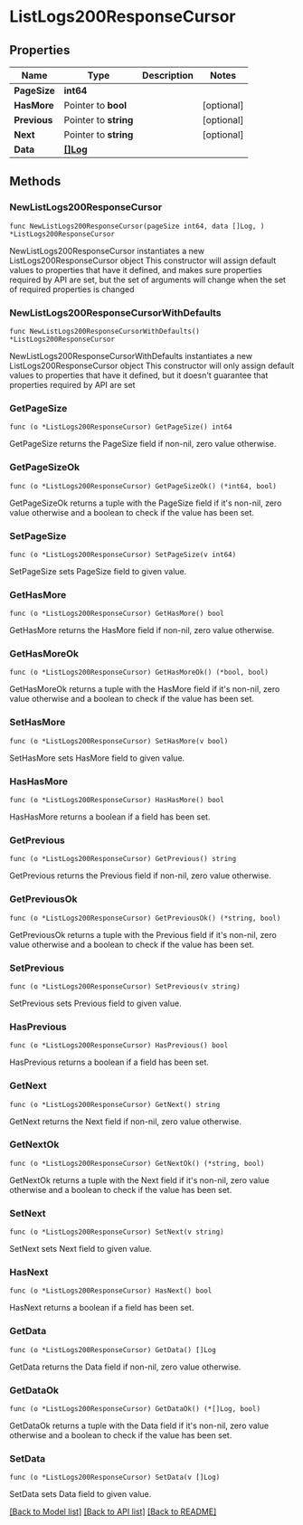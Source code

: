 # ListLogs200ResponseCursor

## Properties

Name | Type | Description | Notes
------------ | ------------- | ------------- | -------------
**PageSize** | **int64** |  | 
**HasMore** | Pointer to **bool** |  | [optional] 
**Previous** | Pointer to **string** |  | [optional] 
**Next** | Pointer to **string** |  | [optional] 
**Data** | [**[]Log**](Log.md) |  | 

## Methods

### NewListLogs200ResponseCursor

`func NewListLogs200ResponseCursor(pageSize int64, data []Log, ) *ListLogs200ResponseCursor`

NewListLogs200ResponseCursor instantiates a new ListLogs200ResponseCursor object
This constructor will assign default values to properties that have it defined,
and makes sure properties required by API are set, but the set of arguments
will change when the set of required properties is changed

### NewListLogs200ResponseCursorWithDefaults

`func NewListLogs200ResponseCursorWithDefaults() *ListLogs200ResponseCursor`

NewListLogs200ResponseCursorWithDefaults instantiates a new ListLogs200ResponseCursor object
This constructor will only assign default values to properties that have it defined,
but it doesn't guarantee that properties required by API are set

### GetPageSize

`func (o *ListLogs200ResponseCursor) GetPageSize() int64`

GetPageSize returns the PageSize field if non-nil, zero value otherwise.

### GetPageSizeOk

`func (o *ListLogs200ResponseCursor) GetPageSizeOk() (*int64, bool)`

GetPageSizeOk returns a tuple with the PageSize field if it's non-nil, zero value otherwise
and a boolean to check if the value has been set.

### SetPageSize

`func (o *ListLogs200ResponseCursor) SetPageSize(v int64)`

SetPageSize sets PageSize field to given value.


### GetHasMore

`func (o *ListLogs200ResponseCursor) GetHasMore() bool`

GetHasMore returns the HasMore field if non-nil, zero value otherwise.

### GetHasMoreOk

`func (o *ListLogs200ResponseCursor) GetHasMoreOk() (*bool, bool)`

GetHasMoreOk returns a tuple with the HasMore field if it's non-nil, zero value otherwise
and a boolean to check if the value has been set.

### SetHasMore

`func (o *ListLogs200ResponseCursor) SetHasMore(v bool)`

SetHasMore sets HasMore field to given value.

### HasHasMore

`func (o *ListLogs200ResponseCursor) HasHasMore() bool`

HasHasMore returns a boolean if a field has been set.

### GetPrevious

`func (o *ListLogs200ResponseCursor) GetPrevious() string`

GetPrevious returns the Previous field if non-nil, zero value otherwise.

### GetPreviousOk

`func (o *ListLogs200ResponseCursor) GetPreviousOk() (*string, bool)`

GetPreviousOk returns a tuple with the Previous field if it's non-nil, zero value otherwise
and a boolean to check if the value has been set.

### SetPrevious

`func (o *ListLogs200ResponseCursor) SetPrevious(v string)`

SetPrevious sets Previous field to given value.

### HasPrevious

`func (o *ListLogs200ResponseCursor) HasPrevious() bool`

HasPrevious returns a boolean if a field has been set.

### GetNext

`func (o *ListLogs200ResponseCursor) GetNext() string`

GetNext returns the Next field if non-nil, zero value otherwise.

### GetNextOk

`func (o *ListLogs200ResponseCursor) GetNextOk() (*string, bool)`

GetNextOk returns a tuple with the Next field if it's non-nil, zero value otherwise
and a boolean to check if the value has been set.

### SetNext

`func (o *ListLogs200ResponseCursor) SetNext(v string)`

SetNext sets Next field to given value.

### HasNext

`func (o *ListLogs200ResponseCursor) HasNext() bool`

HasNext returns a boolean if a field has been set.

### GetData

`func (o *ListLogs200ResponseCursor) GetData() []Log`

GetData returns the Data field if non-nil, zero value otherwise.

### GetDataOk

`func (o *ListLogs200ResponseCursor) GetDataOk() (*[]Log, bool)`

GetDataOk returns a tuple with the Data field if it's non-nil, zero value otherwise
and a boolean to check if the value has been set.

### SetData

`func (o *ListLogs200ResponseCursor) SetData(v []Log)`

SetData sets Data field to given value.



[[Back to Model list]](../README.md#documentation-for-models) [[Back to API list]](../README.md#documentation-for-api-endpoints) [[Back to README]](../README.md)


